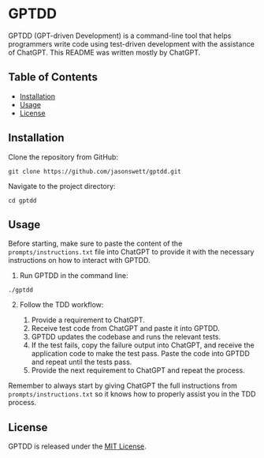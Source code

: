 # GPTDD

GPTDD (GPT-driven Development) is a command-line tool that helps programmers write code using test-driven development with the assistance of ChatGPT. This README was written mostly by ChatGPT.

## Table of Contents

- [Installation](#installation)
- [Usage](#usage)
- [License](#license)

## Installation

Clone the repository from GitHub:

```
git clone https://github.com/jasonswett/gptdd.git
```

Navigate to the project directory:

```
cd gptdd
```

## Usage

Before starting, make sure to paste the content of the `prompts/instructions.txt` file into ChatGPT to provide it with the necessary instructions on how to interact with GPTDD.

1. Run GPTDD in the command line:

```
./gptdd
```

2. Follow the TDD workflow:

   1. Provide a requirement to ChatGPT.
   2. Receive test code from ChatGPT and paste it into GPTDD.
   3. GPTDD updates the codebase and runs the relevant tests.
   4. If the test fails, copy the failure output into ChatGPT, and receive the application code to make the test pass. Paste the code into GPTDD and repeat until the tests pass.
   5. Provide the next requirement to ChatGPT and repeat the process.

Remember to always start by giving ChatGPT the full instructions from `prompts/instructions.txt` so it knows how to properly assist you in the TDD process.

## License

GPTDD is released under the [MIT License](LICENSE).
